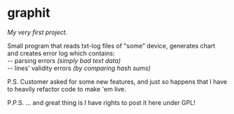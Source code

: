 # graphit
*My very first project.*

Small program that reads txt-log files of "some" device, generates chart and creates error log which contains:<br>
-- parsing errors *(simply bad text data)*<br>
-- lines' validity errors *(by comparing hash sums)*

P.S. Customer asked for some new features, and just so happens that I have to heavily refactor code to make 'em live.

P.P.S. ... and great thing is I have rights to post it here under GPL!